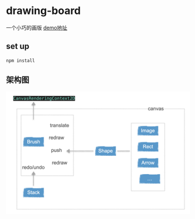 # drawing-board

一个小巧的画版
[demo地址](https://wweli.github.io/drawing-board/)

## set up

```
npm install
```

## 架构图

![x](/src/assets/canvas.png)
